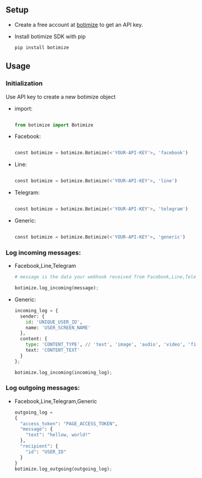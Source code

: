 ## Setup

* Create a free account at [botimize](http://botimize.io) to get an API key.

* Install botimize SDK with pip
 	```terminal
  	pip install botimize
  	```


## Usage

### Initialization

Use API key to create a new botimize object

- import:
	```python

  	from botimize import Botimize

  	```

- Facebook:

  ```python

  const botimize = botimize.Botimize(<'YOUR-API-KEY'>, 'facebook')

  ```

- Line:

  ```python

  const botimize = botimize.Botimize(<'YOUR-API-KEY'>, 'line')

  ```
- Telegram:

  ```python

  const botimize = botimize.Botimize(<'YOUR-API-KEY'>, 'telegram')

  ```
- Generic:

  ```python

  const botimize = botimize.Botimize(<'YOUR-API-KEY'>, 'generic')

  ```


### Log incoming messages:

- Facebook,Line,Telegram
	
  ```python
  # message is the data your webhook received from Facebook,Line,Telegram platform

  botimize.log_incoming(message);
  
  ```

- Generic:
  
  ```python
  incoming_log = {
    sender: {
      id: 'UNIQUE_USER_ID',
      name: 'USER_SCREEN_NAME'
    },
    content: {
      type: 'CONTENT_TYPE', // 'text', 'image', 'audio', 'video', 'file', 'location'
      text: 'CONTENT_TEXT'
    }
  };

  botimize.log_incoming(incoming_log);
  
  ```

### Log outgoing messages:

- Facebook,Line,Telegram,Generic

  ```python
  outgoing_log = 
  {
    "access_token": "PAGE_ACCESS_TOKEN", 
    "message": {
      "text": "hellow, world!"
    },
    "recipient": {
      "id": "USER_ID"
    }
  }
  botimize.log_outgoing(outgoing_log);

  ```
